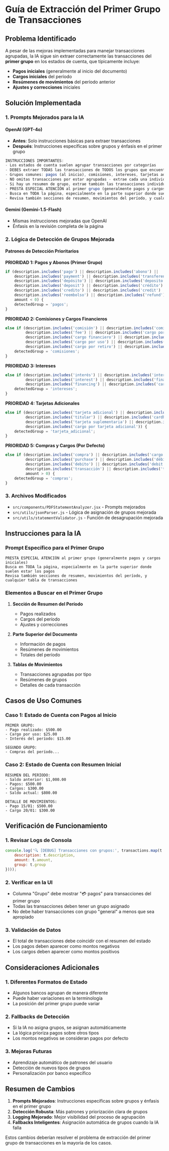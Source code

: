 # Guía de Extracción del Primer Grupo de Transacciones

## Problema Identificado

A pesar de las mejoras implementadas para manejar transacciones agrupadas, la IA sigue sin extraer correctamente las transacciones del **primer grupo** en los estados de cuenta, que típicamente incluye:

- **Pagos iniciales** (generalmente al inicio del documento)
- **Cargos iniciales** del período
- **Resúmenes de movimientos** del período anterior
- **Ajustes y correcciones** iniciales

## Solución Implementada

### 1. Prompts Mejorados para la IA

#### OpenAI (GPT-4o)
- **Antes**: Solo instrucciones básicas para extraer transacciones
- **Después**: Instrucciones específicas sobre grupos y énfasis en el primer grupo

```javascript
INSTRUCCIONES IMPORTANTES:
- Los estados de cuenta suelen agrupar transacciones por categorías
- DEBES extraer TODAS las transacciones de TODOS los grupos que encuentres
- Grupos comunes: pagos (al inicio), comisiones, intereses, tarjetas adicionales, compras
- NO omitas transacciones por estar agrupadas - extrae cada una individualmente
- Si hay un resumen de grupo, extrae también las transacciones individuales
- PRESTA ESPECIAL ATENCIÓN al primer grupo (generalmente pagos y cargos iniciales)
- Busca en TODA la página, especialmente en la parte superior donde suelen estar los pagos
- Revisa también secciones de resumen, movimientos del período, y cualquier tabla de transacciones
```

#### Gemini (Gemini-1.5-Flash)
- Mismas instrucciones mejoradas que OpenAI
- Énfasis en la revisión completa de la página

### 2. Lógica de Detección de Grupos Mejorada

#### Patrones de Detección Prioritarios

**PRIORIDAD 1: Pagos y Abonos (Primer Grupo)**
```javascript
if (description.includes('pago') || description.includes('abono') ||
    description.includes('payment') || description.includes('transferencia') ||
    description.includes('depósito') || description.includes('deposito') ||
    description.includes('deposit') || description.includes('crédito') ||
    description.includes('credito') || description.includes('credit') ||
    description.includes('reembolso') || description.includes('refund') ||
    amount < 0) {
    detectedGroup = 'pagos';
}
```

**PRIORIDAD 2: Comisiones y Cargos Financieros**
```javascript
else if (description.includes('comisión') || description.includes('comision') ||
         description.includes('fee') || description.includes('cargo por') ||
         description.includes('cargo financiero') || description.includes('financial charge') ||
         description.includes('cargo por uso') || description.includes('usage charge') ||
         description.includes('cargo por retiro') || description.includes('cash advance fee')) {
    detectedGroup = 'comisiones';
}
```

**PRIORIDAD 3: Intereses**
```javascript
else if (description.includes('interés') || description.includes('interes') ||
         description.includes('interest') || description.includes('financiamiento') ||
         description.includes('financing') || description.includes('cargo por financiamiento')) {
    detectedGroup = 'intereses';
}
```

**PRIORIDAD 4: Tarjetas Adicionales**
```javascript
else if (description.includes('tarjeta adicional') || description.includes('additional card') ||
         description.includes('titular') || description.includes('cardholder') ||
         description.includes('tarjeta suplementaria') || description.includes('supplementary card') ||
         description.includes('cargo por tarjeta adicional')) {
    detectedGroup = 'tarjeta_adicional';
}
```

**PRIORIDAD 5: Compras y Cargos (Por Defecto)**
```javascript
else if (description.includes('compra') || description.includes('cargo') ||
         description.includes('purchase') || description.includes('débito') ||
         description.includes('debito') || description.includes('debit') ||
         description.includes('transacción') || description.includes('transaction') ||
         amount > 0) {
    detectedGroup = 'compras';
}
```

### 3. Archivos Modificados

- `src/components/PDFStatementAnalyzer.jsx` - Prompts mejorados
- `src/utils/jsonParser.js` - Lógica de asignación de grupos mejorada
- `src/utils/statementValidator.js` - Función de desagrupación mejorada

## Instrucciones para la IA

### Prompt Específico para el Primer Grupo

```
PRESTA ESPECIAL ATENCIÓN al primer grupo (generalmente pagos y cargos iniciales)
Busca en TODA la página, especialmente en la parte superior donde suelen estar los pagos
Revisa también secciones de resumen, movimientos del período, y cualquier tabla de transacciones
```

### Elementos a Buscar en el Primer Grupo

1. **Sección de Resumen del Período**
   - Pagos realizados
   - Cargos del período
   - Ajustes y correcciones

2. **Parte Superior del Documento**
   - Información de pagos
   - Resúmenes de movimientos
   - Totales del período

3. **Tablas de Movimientos**
   - Transacciones agrupadas por tipo
   - Resúmenes de grupos
   - Detalles de cada transacción

## Casos de Uso Comunes

### Caso 1: Estado de Cuenta con Pagos al Inicio
```
PRIMER GRUPO:
- Pago realizado: $500.00
- Cargo por uso: $25.00
- Interés del período: $15.00

SEGUNDO GRUPO:
- Compras del período...
```

### Caso 2: Estado de Cuenta con Resumen Inicial
```
RESUMEN DEL PERÍODO:
- Saldo anterior: $1,000.00
- Pagos: $500.00
- Cargos: $300.00
- Saldo actual: $800.00

DETALLE DE MOVIMIENTOS:
- Pago 15/01: $500.00
- Cargo 20/01: $300.00
```

## Verificación de Funcionamiento

### 1. Revisar Logs de Consola
```javascript
console.log('🔍 [DEBUG] Transacciones con grupos:', transactions.map(t => ({
    description: t.description,
    amount: t.amount,
    group: t.group
})));
```

### 2. Verificar en la UI
- Columna "Grupo" debe mostrar "💳 pagos" para transacciones del primer grupo
- Todas las transacciones deben tener un grupo asignado
- No debe haber transacciones con grupo "general" a menos que sea apropiado

### 3. Validación de Datos
- El total de transacciones debe coincidir con el resumen del estado
- Los pagos deben aparecer como montos negativos
- Los cargos deben aparecer como montos positivos

## Consideraciones Adicionales

### 1. Diferentes Formatos de Estado
- Algunos bancos agrupan de manera diferente
- Puede haber variaciones en la terminología
- La posición del primer grupo puede variar

### 2. Fallbacks de Detección
- Si la IA no asigna grupos, se asignan automáticamente
- La lógica prioriza pagos sobre otros tipos
- Los montos negativos se consideran pagos por defecto

### 3. Mejoras Futuras
- Aprendizaje automático de patrones del usuario
- Detección de nuevos tipos de grupos
- Personalización por banco específico

## Resumen de Cambios

1. **Prompts Mejorados**: Instrucciones específicas sobre grupos y énfasis en el primer grupo
2. **Detección Robusta**: Más patrones y priorización clara de grupos
3. **Logging Mejorado**: Mejor visibilidad del proceso de agrupación
4. **Fallbacks Inteligentes**: Asignación automática de grupos cuando la IA falla

Estos cambios deberían resolver el problema de extracción del primer grupo de transacciones en la mayoría de los casos.
